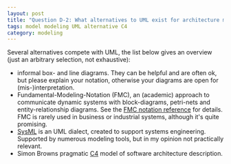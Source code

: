 ```yaml
---
layout: post
title: "Question D-2: What alternatives to UML exist for architecture models?"
tags: model modeling UML alternative C4
category: modeling
---
```


Several alternatives compete with UML, the list below gives an overview
(just an arbitrary selection, not exhaustive):

* informal box- and line diagrams. They can be helpful and are often ok, but
please explain your notation, otherwise your diagrams are open for
(mis-)interpretation.
* Fundamental-Modeling-Notation (FMC), an (academic) approach to communicate
dynamic systems with block-diagrams, petri-nets and entity-relationship diagrams.
See the [FMC notation reference](http://www.fmc-modeling.org/notation_reference)
for details. FMC is rarely used in business or industrial systems, although
it's quite promising.
* [SysML](http://sysml.org/) is an UML dialect, created to support systems engineering.
Supported by numerous modeling tools, but in my opinion not practically relevant.
* Simon Browns pragmatic [C4](http://static.codingthearchitecture.com/c4.pdf) model of
software architecture description.
